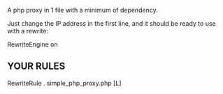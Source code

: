 A php proxy in 1 file with a minimum of dependency.

Just change the IP address in the first line, and it should be ready to use with a rewrite:

RewriteEngine on
## YOUR RULES
RewriteRule . simple_php_proxy.php [L]
